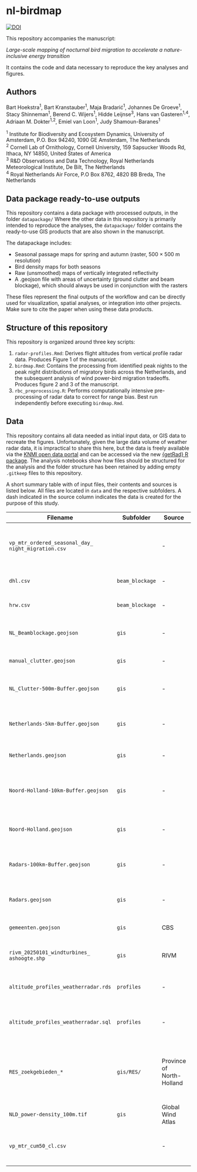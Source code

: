 # nl-birdmap
[![DOI](https://zenodo.org/badge/699724518.svg)](https://doi.org/10.5281/zenodo.17185398)

This repository accompanies the manuscript:

_Large-scale mapping of nocturnal bird migration to accelerate a nature-inclusive energy transition_

It contains the code and data necessary to reproduce the key analyses and figures.


## Authors

Bart Hoekstra<sup>1</sup>, Bart Kranstauber<sup>1</sup>, Maja Bradarić<sup>1</sup>, Johannes De Groeve<sup>1</sup>, Stacy Shinneman<sup>1</sup>, Berend C. Wijers<sup>1</sup>, Hidde Leijnse<sup>3</sup>, Hans van Gasteren<sup>1,4</sup>, Adriaan M. Dokter<sup>1,2</sup>, Emiel van Loon<sup>1</sup>, Judy Shamoun-Baranes<sup>1</sup>

<sup>1</sup> Institute for Biodiversity and Ecosystem Dynamics, University of Amsterdam, P.O. Box 94240, 1090 GE Amsterdam, The Netherlands<br />
<sup>2</sup> Cornell Lab of Ornithology, Cornell University, 159 Sapsucker Woods Rd, Ithaca, NY 14850, United States of America<br />
<sup>3</sup> R&D Observations and Data Technology, Royal Netherlands Meteorological Institute, De Bilt, The Netherlands<br />
<sup>4</sup> Royal Netherlands Air Force, P.O Box 8762, 4820 BB Breda, The Netherlands<br />

## Data package ready-to-use outputs

This repository contains a data package with processed outputs, in the folder `datapackage/`
Where the other data in this repository is primarily intended to reproduce the analyses, the `datapackage/` folder contains the ready-to-use GIS products that are also shown in the manuscript.

The datapackage includes:

- Seasonal passage maps for spring and autumn (raster, 500 × 500 m resolution)
- Bird density maps for both seasons
- Raw (unsmoothed) maps of vertically integrated reflectivity
- A .geojson file with areas of uncertainty (ground clutter and beam blockage), which should always be used in conjunction with the rasters

These files represent the final outputs of the workflow and can be directly used for visualization, spatial analyses, or integration into other projects. Make sure to cite the paper when using these data products.

## Structure of this repository
This repository is organized around three key scripts:
1. `radar-profiles.Rmd`: Derives flight altitudes from vertical profile radar data. Produces Figure 1 of the manuscript.
2. `birdmap.Rmd`: Contains the processing from identified peak nights to the peak night distributions of migratory birds across the Netherlands, and the subsequent analysis of wind power-bird migration tradeoffs. Produces figure 2 and 3 of the manuscript.
3. `rbc_preprocessing.R`: Performs computationally intensive pre-processing of radar data to correct for range bias. Best run independently before executing `birdmap.Rmd`.


## Data
This repository contains all data needed as initial input data, or GIS data to recreate the figures. Unfortunately, given the large data volume of weather radar data, it is impractical to share this here, but the data is freely available via the [KNMI open data portal](https://dataplatform.knmi.nl/) and can be accessed via the new [{getRad} R package](https://aloftdata.github.io/getRad/). The analysis notebooks show how files should be structured for the analysis and the folder structure has been retained by adding empty `.gitkeep` files to this repository.

A short summary table with of input files, their contents and sources is listed below. All files are located in `data` and the respective subfolders. A dash indicated in the source column indicates the data is created for the purpose of this study.

| Filename | Subfolder | Source | Contents | URL | Comment |
|----------|--------|--------|----------|-----|---------|
|`vp_mtr_ordered_seasonal_day_`<br />`night_migration.csv`|        |-        |Ranked nightly migration activity across radars derived from vertical profiles of birds     |     |Main input file for the study, also contains information on daytime migration|
|`dhl.csv`          |`beam_blockage`        |-       |Beam blockage for Den Helder radar          |     |Generated with `beam-blockage/beamblockage.ipynb`          |
|`hrw.csv` | `beam_blockage` |-|Beam blockage for Herwijnen radar | |Generated with `beam-blockage/beamblockage.ipynb`|
|`NL_Beamblockage.geojson`| `gis` |-|Beam blockage for Dutch radars converted to .geojson|Derived from above|
|`manual_clutter.geojson` | `gis` |-|Manually drawn areas affected by ground clutter | |Only if not resolved by beam blockage procedure|
|`NL_Clutter-500m-Buffer.geojson`| `gis` |-|.geojson of identified clutter areas buffered by 500m| |
|`Netherlands-5km-Buffer.geojson`| `gis` |-|.geojson with an outline of the Netherlands buffered by 500m| |
|`Netherlands.geojson`| `gis` |-|.geojson with an outline of the Netherlands| |
|`Noord-Holland-10km-Buffer.geojson`| `gis` |-|.geojson with an outline of the province of North-Holland bufffered by 10km| |
|`Noord-Holland.geojson`| `gis` |-|.geojson with an outline of the province of North-Holland| |
|`Radars-100km-Buffer.geojson`| `gis` |-|.geojson with the area enclosed within 100km from both Dutch weather radars| |
|`Radars.geojson`| `gis` |-|.geojson with the locations from both Dutch weather radars| |
|`gemeenten.geojson`| `gis` | CBS |.geojson with the Dutch municipalities| [URL](https://www.cbs.nl/nl-nl/dossier/nederland-regionaal/geografische-data/cbs-gebiedsindelingen)| Not in final version of manuscript|
|`rivm_20250101_windturbines_`<br />`ashoogte.shp` | `gis` | RIVM|Shapefile with turbine locations and dimension information|[URL](https://www.nationaalgeoregister.nl/geonetwork/srv/api/records/23d0d402-a6d9-47c5-a6f3-d7f7fb35cb79?language=all) | Not in final version of manuscript|
|`altitude_profiles_weatherradar.rds`| `profiles` |-|Aggregated altitude profiles from both Dutch weather radars| |
|`altitude_profiles_weatherradar.sql`| `profiles` |-|SQL Query to aggregate altitude profiles from both Dutch weather radars| |
|`RES_zoekgebieden_*`|`gis/RES/`|Province of North-Holland|Shapefiles with information on the search areas/candidate sites for renewable energy developments|[URL](https://apps.vertigisstudio.eu/web/?app=194abc647f794375873dcd563932dd8e)|
|`NLD_power-density_100m.tif`| `gis` | Global Wind Atlas | Wind power density @ 100m | [URL](https://globalwindatlas.info/en/area/Netherlands) | Data paper: [10.1175/BAMS-D-21-0075.1](https://doi.org/10.1175/BAMS-D-21-0075.1)
|`vp_mtr_cum50_cl.csv`||-|.csv export of vp_mtr_cum50_cl object containing scan screening outcomes||
